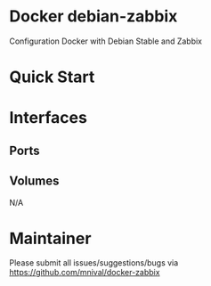 Docker debian-zabbix
============

Configuration Docker with Debian Stable and Zabbix

Quick Start
===========

Interfaces
===========

Ports
-------

Volumes
-------

N/A

Maintainer
==========

Please submit all issues/suggestions/bugs via
https://github.com/mnival/docker-zabbix

